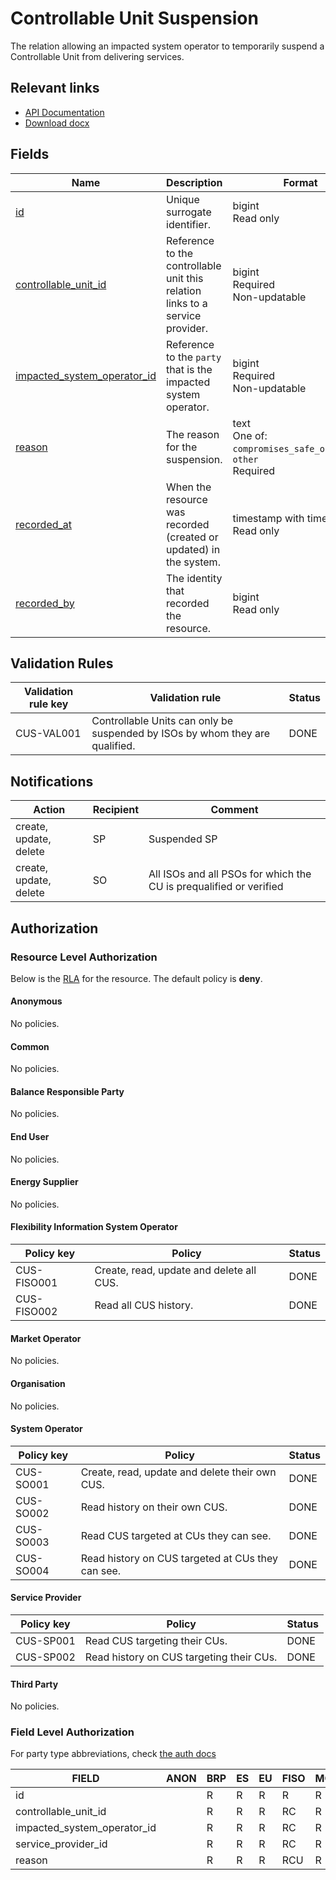 # Controllable Unit Suspension

The relation allowing an impacted system operator to temporarily suspend a
Controllable Unit from delivering services.

## Relevant links

* [API Documentation](../api/v0/index.html#/operations/list_controllable_unit_suspension)
* [Download docx](../download/controllable_unit_suspension.docx)

## Fields

| Name                                                                                                                  | Description                                                                   | Format                                                              | Reference                                             |
|-----------------------------------------------------------------------------------------------------------------------|-------------------------------------------------------------------------------|---------------------------------------------------------------------|-------------------------------------------------------|
| <a name="field-id" href="#field-id">id</a>                                                                            | Unique surrogate identifier.                                                  | bigint<br/>Read only                                                |                                                       |
| <a name="field-controllable_unit_id" href="#field-controllable_unit_id">controllable_unit_id</a>                      | Reference to the controllable unit this relation links to a service provider. | bigint<br/>Required<br/>Non-updatable                               | [controllable_unit.id](controllable_unit.md#field-id) |
| <a name="field-impacted_system_operator_id" href="#field-impacted_system_operator_id">impacted_system_operator_id</a> | Reference to the `party` that is the impacted system operator.                | bigint<br/>Required<br/>Non-updatable                               | [party.id](party.md#field-id)                         |
| <a name="field-reason" href="#field-reason">reason</a>                                                                | The reason for the suspension.                                                | text<br/>One of: `compromises_safe_operation`, `other`<br/>Required |                                                       |
| <a name="field-recorded_at" href="#field-recorded_at">recorded_at</a>                                                 | When the resource was recorded (created or updated) in the system.            | timestamp with time zone<br/>Read only                              |                                                       |
| <a name="field-recorded_by" href="#field-recorded_by">recorded_by</a>                                                 | The identity that recorded the resource.                                      | bigint<br/>Read only                                                |                                                       |

## Validation Rules

| Validation rule key | Validation rule                                                                          | Status |
|---------------------|------------------------------------------------------------------------------------------|--------|
| CUS-VAL001        | Controllable Units can only be suspended by ISOs by whom they are qualified.       | DONE   |

## Notifications

| Action                 | Recipient | Comment                                                             |
|------------------------|-----------|---------------------------------------------------------------------|
| create, update, delete | SP        | Suspended SP                                                        |
| create, update, delete | SO        | All ISOs and all PSOs for which the CU is prequalified or verified |

## Authorization

### Resource Level Authorization

Below is the [RLA](../technical/auth.md#resource-level-authorization-rla) for the
resource. The default policy is **deny**.

#### Anonymous

No policies.

#### Common

No policies.

#### Balance Responsible Party

No policies.

#### End User

No policies.

#### Energy Supplier

No policies.

#### Flexibility Information System Operator

| Policy key    | Policy                                     | Status |
|---------------|--------------------------------------------|--------|
| CUS-FISO001 | Create, read, update and delete all CUS. | DONE   |
| CUS-FISO002 | Read all CUS history.                    | DONE   |

#### Market Operator

No policies.

#### Organisation

No policies.

#### System Operator

| Policy key  | Policy                                               | Status |
|-------------|------------------------------------------------------|--------|
| CUS-SO001 | Create, read, update and delete their own CUS.     | DONE   |
| CUS-SO002 | Read history on their own CUS.                     | DONE   |
| CUS-SO003 | Read CUS targeted at CUs they can see.            | DONE   |
| CUS-SO004 | Read history on CUS targeted at CUs they can see. | DONE   |

#### Service Provider

| Policy key  | Policy                                      | Status |
|-------------|---------------------------------------------|--------|
| CUS-SP001 | Read CUS targeting their CUs.            | DONE   |
| CUS-SP002 | Read history on CUS targeting their CUs. | DONE   |

#### Third Party

No policies.

### Field Level Authorization

For party type abbreviations, check [the auth docs](../technical/auth.md#party-market-actors)

| FIELD                       | ANON | BRP | ES | EU | FISO | MO | SO  | SP | TP | ORG |
|-----------------------------|------|-----|----|----|------|----|-----|----|----|-----|
| id                          |      | R   | R  | R  | R    | R  | R   | R  | R  |     |
| controllable_unit_id        |      | R   | R  | R  | RC   | R  | R   | RC | R  |     |
| impacted_system_operator_id |      | R   | R  | R  | RC   | R  | RC  | R  | R  |     |
| service_provider_id         |      | R   | R  | R  | RC   | R  | R   | RC | R  |     |
| reason                      |      | R   | R  | R  | RCU  | R  | RCU | R  | R  |     |
